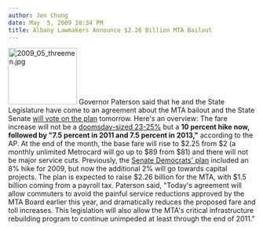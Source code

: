 ```yaml
---
author: Jen Chung
date: May  5, 2009 10:34 PM
title: Albany Lawmakers Announce $2.26 Billion MTA Bailout
---
```


<p><span class="mt-enclosure mt-enclosure-image" style="display: inline;"> <img alt="2009_05_threemen.jpg" src="https://web.archive.org/web/20120603104944im_/http://gothamist.com/attachments/jen/2009_05_threemen.jpg" width="140" height="115" class="image-right"> </span>Governor Paterson said that he and the State Legislature have come to an agreement about the MTA bailout and the State Senate <a href="https://web.archive.org/web/20120603104944/http://ny1.com/content/top_stories/98537/albany-lawmakers-reach-finalized-deal-on-mta-bailout/Default.aspx">will vote on the plan</a> tomorrow. Here&apos;s an overview: The fare increase will not be a <a href="https://web.archive.org/web/20120603104944/http://gothamist.com/2009/03/25/doomsday_mta_board_votes_on_fare_hi.php">doomsday-sized 23-25%</a> but a <strong>10 percent hike now, followed by &quot;7.5 percent in 2011 and 7.5 percent in 2013,&quot;</strong> according to the AP. At the end of the month, the base fare will rise to $2.25 from $2 (a monthly unlimited Metrocard will go up to $89 from $81) and there will not be major service cuts.  Previously, the <a href="https://web.archive.org/web/20120603104944/http://gothamist.com/2009/05/05/senate_dems_want_to_pass_tentative.php">Senate Democrats&apos; plan</a> included an 8% hike for 2009, but now the additional 2% will go towards capital projects.  The plan is expected to raise $2.26 billion for the MTA, with $1.5 billion coming from a payroll tax. Paterson said, &quot;Today&apos;s agreement will allow commuters to avoid the painful service reductions approved by the MTA Board earlier this year, and dramatically reduces the proposed fare and toll increases. This legislation will also allow the MTA&apos;s critical infrastructure rebuilding program to continue unimpeded at least through the end of 2011.&quot;</p>